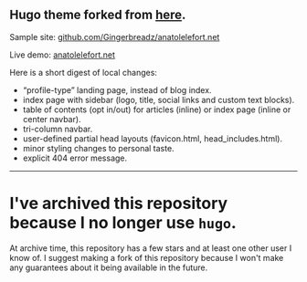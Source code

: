 ## Hugo theme forked from [here](https://github.com/mpcsh/hugo-theme-motherfuckingwebsite).

Sample site: [github.com/Gingerbreadz/anatolelefort.net](https://github.com/Gingerbreadz/anatolelefort.net)

Live demo: [anatolelefort.net](https://anatolelefort.net)

Here is a short digest of local changes:

- “profile-type” landing page, instead of blog index.
- index page with sidebar (logo, title, social links and custom text blocks).
- table of contents (opt in/out) for articles (inline) or index page (inline or center navbar).
- tri-column navbar.
- user-defined partial head layouts (favicon.html, head\_includes.html).
- minor styling changes to personal taste.
- explicit 404 error message.

------

# I've archived this repository because I no longer use `hugo`.

At archive time, this repository has a few stars and at least one other user I know of. I suggest making a fork of this repository because I won't make any guarantees about it being available in the future.
